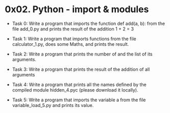 # 0x02. Python - import & modules

- Task 0:
Write a program that imports the function def add(a, b): from the file add_0.py and prints the result of the addition 1 + 2 = 3

- Task 1:
Write a program that imports functions from the file calculator_1.py, does some Maths, and prints the result.

- Task 2:
Write a program that prints the number of and the list of its arguments.

- Task 3:
Write a program that prints the result of the addition of all arguments

- Task 4:
Write a program that prints all the names defined by the compiled module hidden_4.pyc (please download it locally).

- Task 5:
Write a program that imports the variable a from the file variable_load_5.py and prints its value.
